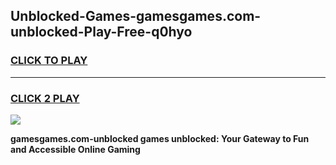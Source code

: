 
## Unblocked-Games-gamesgames.com-unblocked-Play-Free-q0hyo
<h3>
<a href="https://premium76.site?title=gamesgames.com-unblocked&ref=23A">CLICK TO PLAY</a></h3>
<hr>

<h3>
<a href="https://premium76.site?title=gamesgames.com-unblocked&ref=23A">CLICK 2 PLAY</a>
  
</h3>

<a href="https://premium76.site?title=gamesgames.com-unblocked&ref=23A"><img src="https://clearcache.store/games.png"></a>


**gamesgames.com-unblocked games unblocked: Your Gateway to Fun and Accessible Online Gaming**
